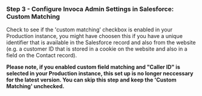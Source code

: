 ### Step 3 - Configure Invoca Admin Settings in Salesforce: Custom Matching

Check to see if the 'custom matching' checkbox is enabled in your Production instance, you might have choosen this if you have a unique identifier that is available in the Salesforce record and also from the website (e.g. a customer ID that is stored in a cookie on the website and also in a field on the Contact record).

**Please note, if you enabled custom field matching and "Caller ID" is selected in your Production instance, this set up is no longer neccessary for the latest version. You can skip this step and keep the 'Custom Matching' unchecked.**
